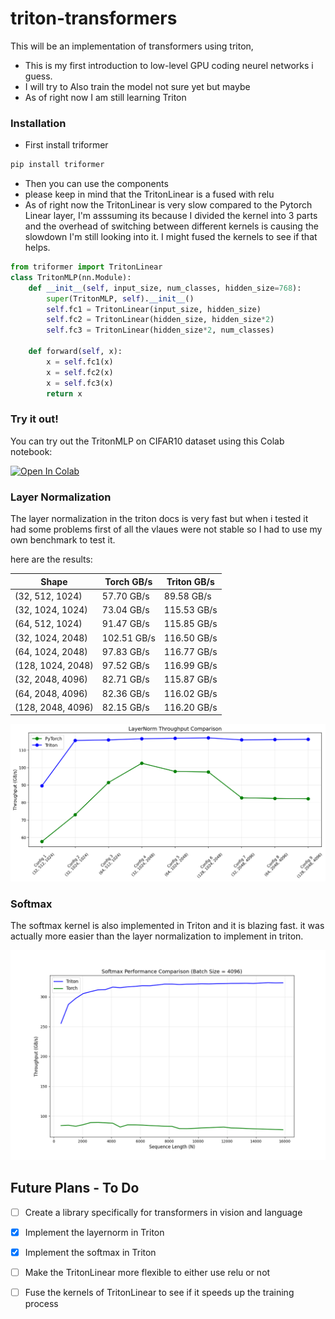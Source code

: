 # triton-transformers

This will be an implementation of  transformers using triton, 
- This is my first introduction to low-level GPU coding neurel networks i guess. 
- I will try to Also train the model not sure yet but maybe 
- As of right now I am still learning Triton 

### Installation 
- First install triformer 
```bash
pip install triformer
```
- Then you can use the components 
- please keep in mind that the TritonLinear is a fused with relu
- As of right now the TritonLinear is very slow compared to the Pytorch Linear layer, I'm asssuming its because I divided the kernel into 3 parts and the overhead of switching between different kernels is causing the slowdown I'm still looking into it. I might fused the kernels to see if that helps. 


```python
from triformer import TritonLinear
class TritonMLP(nn.Module):
    def __init__(self, input_size, num_classes, hidden_size=768):
        super(TritonMLP, self).__init__()
        self.fc1 = TritonLinear(input_size, hidden_size)
        self.fc2 = TritonLinear(hidden_size, hidden_size*2)
        self.fc3 = TritonLinear(hidden_size*2, num_classes)

    def forward(self, x):
        x = self.fc1(x)
        x = self.fc2(x)
        x = self.fc3(x)
        return x
```

### Try it out!

You can try out the TritonMLP on CIFAR10 dataset using this Colab notebook:

[![Open In Colab](https://colab.research.google.com/assets/colab-badge.svg)](https://colab.research.google.com/drive/1tupdi2hgIEY9zSZ9N47LmdUmbn3IE9pO?usp=sharing)



### Layer Normalization

The layer normalization in the triton docs is very fast but when i tested it had some problems first of all the vlaues were not stable so I had to use my own benchmark to test it. 

here are the results:

| Shape | Torch GB/s | Triton GB/s |
|-------|------------|-------------|
| (32, 512, 1024) | 57.70 GB/s | 89.58 GB/s |
| (32, 1024, 1024) | 73.04 GB/s | 115.53 GB/s |
| (64, 512, 1024) | 91.47 GB/s | 115.85 GB/s |
| (32, 1024, 2048) | 102.51 GB/s | 116.50 GB/s |
| (64, 1024, 2048) | 97.83 GB/s | 116.77 GB/s |
| (128, 1024, 2048) | 97.52 GB/s | 116.99 GB/s |
| (32, 2048, 4096) | 82.71 GB/s | 115.87 GB/s |
| (64, 2048, 4096) | 82.36 GB/s | 116.02 GB/s |
| (128, 2048, 4096) | 82.15 GB/s | 116.20 GB/s |

![LayerNorm Performance](triformer/images/layernorm.png)

### Softmax
The softmax kernel is also implemented in Triton and it is blazing fast. it was actually more easier than the layer normalization to implement in triton.


![Softmax Performance](triformer/images/softmax.png)


## Future Plans - To Do
- [ ] Create a library specifically for transformers in vision and language
- [x] Implement the layernorm in Triton 
- [x] Implement the softmax in Triton 
- [ ] Make the TritonLinear more flexible to either use relu or not
- [ ] Fuse the kernels of TritonLinear to see if it speeds up the training process 

